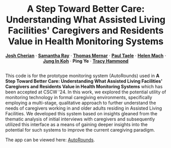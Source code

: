 <h1 align="center">A Step Toward Better Care: Understanding What Assisted Living Facilities' Caregivers and Residents Value in Health Monitoring Systems</h1>
<p align="center">
    <a href="https://github.com/joshcherian42"><strong>Josh Cherian</strong></a>
    ·
    <a href="https://github.com/sjray32"><strong>Samantha Ray</strong></a>
    ·
    <a href="https://www.gmercyu.edu/academics/faculty/thomas-mernar"><strong>Thomas Mernar</strong></a>
    ·
    <a href="https://www.paultaele.com/"><strong>Paul Taele</strong></a>
    ·
    <a href="https://www.policingequity.org/about/team/our-team/staff/helen-mach"><strong>Helen Mach</strong></a>
    ·
    <a href="https://github.com/jungin"><strong>Jung In Koh</strong></a>
    ·
    <strong>Ping Ye</strong>
    ·
    <a href="https://srltamu.com/"><strong>Tracy Hammond</strong></a>
</p>
<h2></h2>

This code is for the prototype monitoring system (AutoRounds) used in <strong>A Step Toward Better Care: Understanding What Assisted Living Facilities' Caregivers and Residents Value in Health Monitoring Systems</strong> which has been accepted at CSCW '24. In this work, we explored the potential utility of monitoring technology in formal caregiving environments, specifically employing a multi-stage, qualitative approach to further understand the needs of caregivers working in and older adults residing in Assisted Living Facilities. We developed this system based on insights gleaned from the thematic analysis of initial interviews with caregivers and subsequently utilized this interface as a means of gaining deeper insights into the potential for such systems to improve the current caregiving paradigm.

The app can be viewed here: <a href="https://auto-rounds.vercel.app/">AutoRounds</a>.
